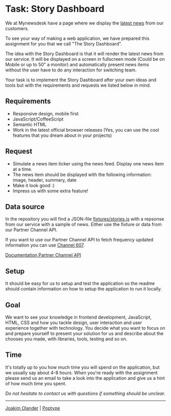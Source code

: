 # Task: Story Dashboard #

We at Mynewsdesk have a page where we display the [latest news](http://www.mynewsdesk.com/uk/stories) from our customers.

To see your way of making a web application, we have prepared this assignment for you that we call "The Story Dashboard".

The idea with the Story Dashboard is that it will render the latest news from our service. It will be displayed on a screen in fullscreen mode (Could be on Mobile or up to 50" a monitor) and automatically present news items without the user have to do any interaction for switching team.

Your task is to implement the Story Dashboard after your own ideas and tools but with the requirements and requests we listed below in mind.

## Requirements ##
* Responsive design, mobile first
* JavaScript/CoffeeScript
* Semantic HTML
* Work in the latest official browser releases (Yes, you can use the cool features that you dream about in your projects)

## Request ##
* Simulate a news item ticker using the news feed. Display one news item at a time.
* The news item should be displayed with the following information: image, header, summary, date
* Make it look good :)
* Impress us with some extra feature!

## Data source ##
In the repository you will find a JSON-file [fixtures/stories.js](fixtures/stories.js) with a repsonse from our service with a sample of news. Either use the fixture or data from our Partner Channel API.

If you want to use our Partner Channel API to fetch frequency updated information you can use [Channel 607](http://www.mynewsdesk.com/partner/api/1_0/LY6eZJ5rZDqDuzBQWBHbVA/channel/607/material/list).

[Documentation Partner Channel API](http://www.mynewsdesk.com/docs/partner_kanaler_1_0)

## Setup ##
It should be easy for us to setup and test the application so the readme should contain information on how to setup the application to run it locally.

## Goal ##
We want to see your knowledge in frontend development, JavaScript, HTML, CSS and how you tackle design, user interaction and user experience together with technology. You decide what you want to focus on and prepare yourself to present your solution for us and describe about the chooses you made, with libraries, tools, testing and so on.

## Time ##
It's totally up to you how much time you will spend on the application, but we usually say about 4-8 hours. When you're ready with the assignment please send us an email to take a look into the application and give us a hint of how much time you spent.

_Do not hesitate to contact us with questions if something should be unclear._

----------------------------------------------------------------------------------------------------------

[Joakim Olander](mailto:joakim@mynewsdesk.com) | [Poptype](https://poptype.co/poptype)
